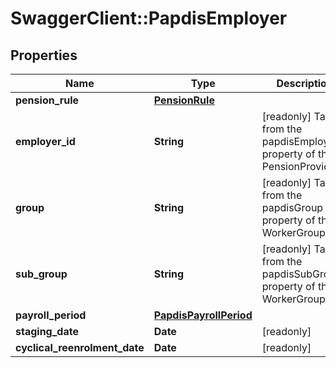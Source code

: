 # SwaggerClient::PapdisEmployer

## Properties
Name | Type | Description | Notes
------------ | ------------- | ------------- | -------------
**pension_rule** | [**PensionRule**](PensionRule.md) |  | [optional] 
**employer_id** | **String** | [readonly] Taken from the papdisEmployerId property of the PensionProvider | [optional] 
**group** | **String** | [readonly] Taken from the papdisGroup property of the WorkerGroup | [optional] 
**sub_group** | **String** | [readonly] Taken from the papdisSubGroup property of the WorkerGroup | [optional] 
**payroll_period** | [**PapdisPayrollPeriod**](PapdisPayrollPeriod.md) |  | [optional] 
**staging_date** | **Date** | [readonly] | [optional] 
**cyclical_reenrolment_date** | **Date** | [readonly] | [optional] 

